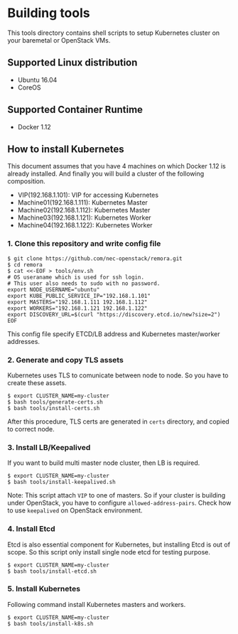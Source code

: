 # Building tools

This tools directory contains shell scripts to setup Kubernetes cluster
on your baremetal or OpenStack VMs.

## Supported Linux distribution

-   Ubuntu 16.04
-   CoreOS

## Supported Container Runtime

-   Docker 1.12

## How to install Kubernetes

This document assumes that you have 4 machines on which Docker 1.12 is
already installed. And finally you will build a cluster of the following
composition.

-   VIP(192.168.1.101): VIP for accessing Kubernetes
-   Machine01(192.168.1.111): Kubernetes Master
-   Machine02(192.168.1.112): Kubernetes Master
-   Machine03(192.168.1.121): Kubernetes Worker
-   Machine04(192.168.1.122): Kubernetes Worker

### 1. Clone this repository and write config file

    $ git clone https://github.com/nec-openstack/remora.git
    $ cd remora
    $ cat <<-EOF > tools/env.sh
    # OS useraname which is used for ssh login.
    # This user also needs to sudo with no password.
    export NODE_USERNAME="ubuntu"
    export KUBE_PUBLIC_SERVICE_IP="192.168.1.101"
    export MASTERS="192.168.1.111 192.168.1.112"
    export WORKERS="192.168.1.121 192.168.1.122"
    export DISCOVERY_URL=$(curl "https://discovery.etcd.io/new?size=2")
    EOF

This config file specify ETCD/LB address and Kubernetes master/worker
addresses.

### 2. Generate and copy TLS assets

Kubernetes uses TLS to comunicate between node to node. So you have to
create these assets.

    $ export CLUSTER_NAME=my-cluster
    $ bash tools/generate-certs.sh
    $ bash tools/install-certs.sh

After this procedure, TLS certs are generated in `certs` directory, and
copied to correct node.

### 3. Install LB/Keepalived

If you want to build multi master node cluster, then LB is required.

    $ export CLUSTER_NAME=my-cluster
    $ bash tools/install-keepalived.sh

Note: This script attach `VIP` to one of masters. So if your cluster is
building under OpenStack, you have to configure `allowed-address-pairs`.
Check how to use `keepalived` on OpenStack environment.

### 4. Install Etcd

Etcd is also essential component for Kubernetes, but installing Etcd is
out of scope. So this script only install single node etcd for testing
purpose.

    $ export CLUSTER_NAME=my-cluster
    $ bash tools/install-etcd.sh

### 5. Install Kubernetes

Following command install Kubernetes masters and workers.

    $ export CLUSTER_NAME=my-cluster
    $ bash tools/install-k8s.sh
